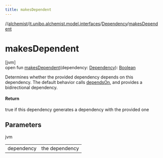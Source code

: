 ```yaml
---
title: makesDependent
---
```

//[alchemist](../../../index.html)/[it.unibo.alchemist.model.interfaces](../index.html)/[Dependency](index.html)/[makesDependent](makes-dependent.html)



# makesDependent



[jvm]\
open fun [makesDependent](makes-dependent.html)(dependency: [Dependency](index.html)): [Boolean](https://kotlinlang.org/api/latest/jvm/stdlib/kotlin/-boolean/index.html)



Determines whether the provided dependency depends on this dependency. The default behavior calls [dependsOn](depends-on.html), and provides a bidirectional dependency.



#### Return



true if this dependency generates a dependency with the provided one



## Parameters


jvm

| | |
|---|---|
| dependency | the dependency |




